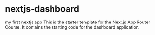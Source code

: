 # nextjs-dashboard

my first nextjs app
This is the starter template for the Next.js App Router Course. It contains the starting code for the dashboard application.
